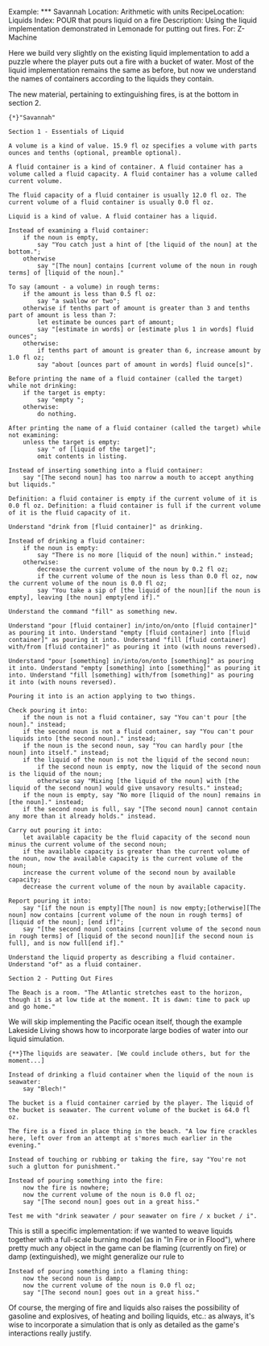 Example: *** Savannah
Location: Arithmetic with units
RecipeLocation: Liquids
Index: POUR that pours liquid on a fire
Description: Using the liquid implementation demonstrated in Lemonade for putting out fires.
For: Z-Machine

  
Here we build very slightly on the existing liquid implementation to add a puzzle where the player puts out a fire with a bucket of water. Most of the liquid implementation remains the same as before, but now we understand the names of containers according to the liquids they contain.

  
The new material, pertaining to extinguishing fires, is at the bottom in section 2.

  

``` inform7
{*}"Savannah"

Section 1 - Essentials of Liquid

A volume is a kind of value. 15.9 fl oz specifies a volume with parts ounces and tenths (optional, preamble optional).

A fluid container is a kind of container. A fluid container has a volume called a fluid capacity. A fluid container has a volume called current volume.

The fluid capacity of a fluid container is usually 12.0 fl oz. The current volume of a fluid container is usually 0.0 fl oz.

Liquid is a kind of value. A fluid container has a liquid.

Instead of examining a fluid container:
	if the noun is empty,
		say "You catch just a hint of [the liquid of the noun] at the bottom.";
	otherwise
		say "[The noun] contains [current volume of the noun in rough terms] of [liquid of the noun]."

To say (amount - a volume) in rough terms:
	if the amount is less than 0.5 fl oz:
		say "a swallow or two";
	otherwise if tenths part of amount is greater than 3 and tenths part of amount is less than 7:
		let estimate be ounces part of amount;
		say "[estimate in words] or [estimate plus 1 in words] fluid ounces";
	otherwise:
		if tenths part of amount is greater than 6, increase amount by 1.0 fl oz;
		say "about [ounces part of amount in words] fluid ounce[s]".

Before printing the name of a fluid container (called the target) while not drinking:
	if the target is empty:
		say "empty ";
	otherwise:
		do nothing.

After printing the name of a fluid container (called the target) while not examining:
	unless the target is empty:
		say " of [liquid of the target]";
		omit contents in listing.

Instead of inserting something into a fluid container:
	say "[The second noun] has too narrow a mouth to accept anything but liquids."

Definition: a fluid container is empty if the current volume of it is 0.0 fl oz. Definition: a fluid container is full if the current volume of it is the fluid capacity of it.

Understand "drink from [fluid container]" as drinking.

Instead of drinking a fluid container:
	if the noun is empty:
		say "There is no more [liquid of the noun] within." instead;
	otherwise:
		decrease the current volume of the noun by 0.2 fl oz;
		if the current volume of the noun is less than 0.0 fl oz, now the current volume of the noun is 0.0 fl oz;
		say "You take a sip of [the liquid of the noun][if the noun is empty], leaving [the noun] empty[end if]."

Understand the command "fill" as something new.

Understand "pour [fluid container] in/into/on/onto [fluid container]" as pouring it into. Understand "empty [fluid container] into [fluid container]" as pouring it into. Understand "fill [fluid container] with/from [fluid container]" as pouring it into (with nouns reversed).

Understand "pour [something] in/into/on/onto [something]" as pouring it into. Understand "empty [something] into [something]" as pouring it into. Understand "fill [something] with/from [something]" as pouring it into (with nouns reversed).

Pouring it into is an action applying to two things.

Check pouring it into:
	if the noun is not a fluid container, say "You can't pour [the noun]." instead;
	if the second noun is not a fluid container, say "You can't pour liquids into [the second noun]." instead;
	if the noun is the second noun, say "You can hardly pour [the noun] into itself." instead;
	if the liquid of the noun is not the liquid of the second noun:
		if the second noun is empty, now the liquid of the second noun is the liquid of the noun;
		otherwise say "Mixing [the liquid of the noun] with [the liquid of the second noun] would give unsavory results." instead;
	if the noun is empty, say "No more [liquid of the noun] remains in [the noun]." instead;
	if the second noun is full, say "[The second noun] cannot contain any more than it already holds." instead.

Carry out pouring it into:
	let available capacity be the fluid capacity of the second noun minus the current volume of the second noun;
	if the available capacity is greater than the current volume of the noun, now the available capacity is the current volume of the noun;
	increase the current volume of the second noun by available capacity;
	decrease the current volume of the noun by available capacity.

Report pouring it into:
	say "[if the noun is empty][The noun] is now empty;[otherwise][The noun] now contains [current volume of the noun in rough terms] of [liquid of the noun]; [end if]";
	say "[the second noun] contains [current volume of the second noun in rough terms] of [liquid of the second noun][if the second noun is full], and is now full[end if]."

Understand the liquid property as describing a fluid container. Understand "of" as a fluid container.

Section 2 - Putting Out Fires

The Beach is a room. "The Atlantic stretches east to the horizon, though it is at low tide at the moment. It is dawn: time to pack up and go home."
```

  
We will skip implementing the Pacific ocean itself, though the example Lakeside Living shows how to incorporate large bodies of water into our liquid simulation.

  

``` inform7
{**}The liquids are seawater. [We could include others, but for the moment...]

Instead of drinking a fluid container when the liquid of the noun is seawater:
	say "Blech!"

The bucket is a fluid container carried by the player. The liquid of the bucket is seawater. The current volume of the bucket is 64.0 fl oz.

The fire is a fixed in place thing in the beach. "A low fire crackles here, left over from an attempt at s'mores much earlier in the evening."

Instead of touching or rubbing or taking the fire, say "You're not such a glutton for punishment."

Instead of pouring something into the fire:
	now the fire is nowhere;
	now the current volume of the noun is 0.0 fl oz;
	say "[The second noun] goes out in a great hiss."

Test me with "drink seawater / pour seawater on fire / x bucket / i".
```

  
This is still a specific implementation: if we wanted to weave liquids together with a full-scale burning model (as in "In Fire or in Flood"), where pretty much any object in the game can be flaming (currently on fire) or damp (extinguished), we might generalize our rule to

  

``` inform7
Instead of pouring something into a flaming thing:
	now the second noun is damp;
	now the current volume of the noun is 0.0 fl oz;
	say "[The second noun] goes out in a great hiss."
```

  
Of course, the merging of fire and liquids also raises the possibility of gasoline and explosives, of heating and boiling liquids, etc.: as always, it's wise to incorporate a simulation that is only as detailed as the game's interactions really justify.

